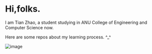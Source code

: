 Hi,folks.
======

I am Tian Zhao, a student studying in ANU College of Engineering and Computer Science now.

Here are some repos about my learning process. ^_^


![image](https://raw.githubusercontent.com/TianZhao-007/TianZhao-007/master/d8457dc12c5efb1aa4cf12dfad7d323.jpg)
